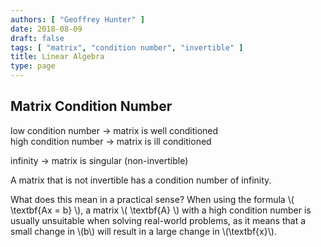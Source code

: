 ```yaml
---
authors: [ "Geoffrey Hunter" ]
date: 2018-08-09
draft: false
tags: [ "matrix", "condition number", "invertible" ]
title: Linear Algebra
type: page
---
```


<h2>Matrix Condition Number</h2>

<p>low condition number -> matrix is well conditioned<br />
high condition number -> matrix is ill conditioned</p>

<p>infinity -> matrix is singular (non-invertible)</p>

<p>A matrix that is not invertible has a condition number of infinity.</p>

<p>What does this mean in a practical sense? When using the formula \( \textbf{Ax = b} \), a matrix \( \textbf{A} \) with a high condition number is usually unsuitable when solving real-world problems, as it means that a small change in \(b\) will result in a large change in \(\textbf{x}\).</p>
